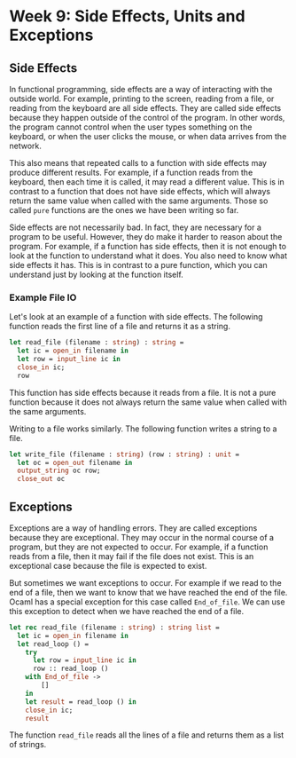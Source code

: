 # Week 9: Side Effects, Units and Exceptions

## Side Effects

In functional programming, side effects are a way of interacting with the outside world. For example, printing to the screen, reading from a file, or reading from the keyboard are all side effects. They are called side effects because they happen outside of the control of the program. In other words, the program cannot control when the user types something on the keyboard, or when the user clicks the mouse, or when data arrives from the network.

This also means that repeated calls to a function with side effects may produce different results. For example, if a function reads from the keyboard, then each time it is called, it may read a different value. This is in contrast to a function that does not have side effects, which will always return the same value when called with the same arguments. Those so called `pure` functions are the ones we have been writing so far.

Side effects are not necessarily bad. In fact, they are necessary for a program to be useful. However, they do make it harder to reason about the program. For example, if a function has side effects, then it is not enough to look at the function to understand what it does. You also need to know what side effects it has. This is in contrast to a pure function, which you can understand just by looking at the function itself.

### Example File IO

Let's look at an example of a function with side effects. The following function reads the first line of a file and returns it as a string.

```ocaml
let read_file (filename : string) : string =
  let ic = open_in filename in
  let row = input_line ic in
  close_in ic;
  row
```

This function has side effects because it reads from a file. It is not a pure function because it does not always return the same value when called with the same arguments.

Writing to a file works similarly. The following function writes a string to a file.

```ocaml
let write_file (filename : string) (row : string) : unit =
  let oc = open_out filename in
  output_string oc row;
  close_out oc
```

## Exceptions

Exceptions are a way of handling errors. They are called exceptions because they are exceptional. They may occur in the normal course of a program, but they are not expected to occur. For example, if a function reads from a file, then it may fail if the file does not exist. This is an exceptional case because the file is expected to exist.

But sometimes we want exceptions to occur. For example if we read to the end of a file, then we want to know that we have reached the end of the file. Ocaml has a special exception for this case called `End_of_file`. We can use this exception to detect when we have reached the end of a file.

```ocaml
let rec read_file (filename : string) : string list =
  let ic = open_in filename in
  let read_loop () =
    try
      let row = input_line ic in
      row :: read_loop ()
    with End_of_file ->
        []
    in
    let result = read_loop () in
    close_in ic;
    result
```

The function `read_file` reads all the lines of a file and returns them as a list of strings.

